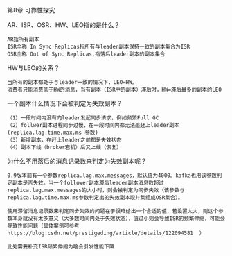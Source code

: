 第8章 可靠性探究



AR、ISR、OSR、HW、LEO指的是什么？

```
AR指所有副本
ISR全称 In Sync Replicas指所有与leader副本保持一致的副本集合为ISR
OSR全称 Out of Sync Replicas,指落后leader副本的副本集合
```

HW与LEO的关系？

```
当所有的副本都处于与leader一致的情况下，LEO=HW。
消费者只能消费低于HW的消息，当有副本（ISR中的副本）滞后时，HW=滞后最多的副本的LEO
```

一个副本什么情况下会被判定为失效副本？

```
（1）一段时间内没有向leader发起同步请求，例如频繁Full GC
（2）follwer副本进程同步过慢，在一段时间内都无法追赶上leader副本 (replica.lag.time.max.ms 参数)
（3）新增副本，在赶上leader之前都是失效状态
（4）副本下线（broker宕机）后又上线（恢复）
```



为什么不用落后的消息记录数来判定为失效副本呢？

```
0.9版本前有一个参数replica.lag.max.messages，默认值为4000。kafka也用该参数判定副本是否失效。当一个follower副本滞后leader副本消息数超过replica.lag.max.messages的大小时，则会被判定为同步失效（该参数与replica.lag.time.max.ms参数判定出的失效副本取并集组成OSR集合）。

使用滞留消息记录数来判定同步失效的问题在于很难给出一个合适的值，若设置太大，则这个参数本身就没有太多意义（大多数时间内处于失效状态），值过小则会导致ISR的频繁伸缩，可能会导致性能问题（具体案例可参考 https://blog.csdn.net/prestigeding/article/details/122094581  ）

此处需要补充ISR频繁伸缩为啥会引发性能下降



```







